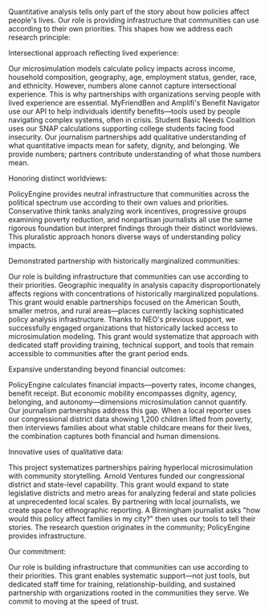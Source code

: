 Quantitative analysis tells only part of the story about how policies affect people's lives. Our role is providing infrastructure that communities can use according to their own priorities. This shapes how we address each research principle:

Intersectional approach reflecting lived experience:

Our microsimulation models calculate policy impacts across income, household composition, geography, age, employment status, gender, race, and ethnicity. However, numbers alone cannot capture intersectional experience. This is why partnerships with organizations serving people with lived experience are essential. MyFriendBen and Amplifi's Benefit Navigator use our API to help individuals identify benefits—tools used by people navigating complex systems, often in crisis. Student Basic Needs Coalition uses our SNAP calculations supporting college students facing food insecurity. Our journalism partnerships add qualitative understanding of what quantitative impacts mean for safety, dignity, and belonging. We provide numbers; partners contribute understanding of what those numbers mean.

Honoring distinct worldviews:

PolicyEngine provides neutral infrastructure that communities across the political spectrum use according to their own values and priorities. Conservative think tanks analyzing work incentives, progressive groups examining poverty reduction, and nonpartisan journalists all use the same rigorous foundation but interpret findings through their distinct worldviews. This pluralistic approach honors diverse ways of understanding policy impacts.

Demonstrated partnership with historically marginalized communities:

Our role is building infrastructure that communities can use according to their priorities. Geographic inequality in analysis capacity disproportionately affects regions with concentrations of historically marginalized populations. This grant would enable partnerships focused on the American South, smaller metros, and rural areas—places currently lacking sophisticated policy analysis infrastructure. Thanks to NEO's previous support, we successfully engaged organizations that historically lacked access to microsimulation modeling. This grant would systematize that approach with dedicated staff providing training, technical support, and tools that remain accessible to communities after the grant period ends.

Expansive understanding beyond financial outcomes:

PolicyEngine calculates financial impacts—poverty rates, income changes, benefit receipt. But economic mobility encompasses dignity, agency, belonging, and autonomy—dimensions microsimulation cannot quantify. Our journalism partnerships address this gap. When a local reporter uses our congressional district data showing 1,200 children lifted from poverty, then interviews families about what stable childcare means for their lives, the combination captures both financial and human dimensions.

Innovative uses of qualitative data:

This project systematizes partnerships pairing hyperlocal microsimulation with community storytelling. Arnold Ventures funded our congressional district and state-level capability. This grant would expand to state legislative districts and metro areas for analyzing federal and state policies at unprecedented local scales. By partnering with local journalists, we create space for ethnographic reporting. A Birmingham journalist asks "how would this policy affect families in my city?" then uses our tools to tell their stories. The research question originates in the community; PolicyEngine provides infrastructure.

Our commitment:

Our role is building infrastructure that communities can use according to their priorities. This grant enables systematic support—not just tools, but dedicated staff time for training, relationship-building, and sustained partnership with organizations rooted in the communities they serve. We commit to moving at the speed of trust.
